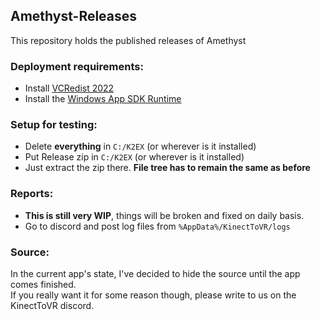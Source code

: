 ## Amethyst-Releases
This repository holds the published releases of Amethyst

### Deployment requirements:
- Install [VCRedist 2022](https://aka.ms/vs/17/release/vc_redist.x64.exe)
- Install the [Windows App SDK Runtime](https://aka.ms/windowsappsdk/1.0-stable/msix-installer)

### Setup for testing:
- Delete **everything** in `C:/K2EX` (or wherever is it installed)
- Put Release zip in `C:/K2EX` (or wherever is it installed)
- Just extract the zip there. __File tree has to remain the same as before__

### Reports: 
- __This is still very WIP__, things will be broken and fixed on daily basis.
- Go to discord and post log files from ```%AppData%/KinectToVR/logs```

### Source:
In the current app's state, I've decided to hide the source until the app comes finished.<br>
If you really want it for some reason though, please write to us on the KinectToVR discord.
